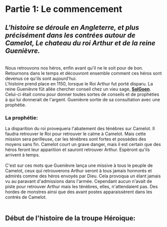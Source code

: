 <h1>Partie 1: Le commencement</h1>

<h2><i>L'histoire se déroule en Angleterre, et plus précisément dans les contrées autour de Camelot, Le chateau du roi Arthur et de la reine Guenièvre. </i></h2>
<br>
Nous retrouvons nos héros, enfin avant qu'il ne le soit pour de bon. Retournons dans le temps et découvront ensemble comment ces héros sont devenus ce qu'ils sont aujourd'hui.<br>
L'histoire prend place en 1150, lorsque le Roi Arthur fut porté disparu. La reine Guenièvre fût allée chercher conseil chez un vieu sage, <b><u> SolGoen</b></u>. Celui-ci était connu pour donner toutes sortes de conseils et de prophéties à qui lui donnerait de l'argent. Guenièvre sortie de sa consultation avec une prophétie. <br>

<h3>La prophétie:</h3> La disparition du roi provequera l'abatement des ténèbres sur Camelot. Il faudra retrouver le Roi pour retrouver le calme à Camelot. Mais cette mission sera perilleuse, car les ténèbres sont fortes et possèdes des moyens sans fin. Camelot court un grave danger, mais il est certain que des héros feront leur apparition et sauront retrouver Arthur. Espèront qu'ils arrivent à temps.
<br>
<br>
C'est sur ces mots que Guenièvre lança une missive à tous le peuple de Camelot, ceux qui retrouverons Arthur seront à tous jamais honnorés et admirés comme des héros envoyés par Dieu. Cela provoqua un élant jamais vu au paravant d'admissions dans l'armée. Cependant aucun n'avait de piste pour retrouver Arthur mais les ténèbres, elles, n'attendaient pas. Des hordes de monstres ainsi que des avant postes apparaissèrent dans les contrés de Camelot.
<br>
<br>
<h2>Début de l'histoire de la troupe Héroique:</h2>
<br>


